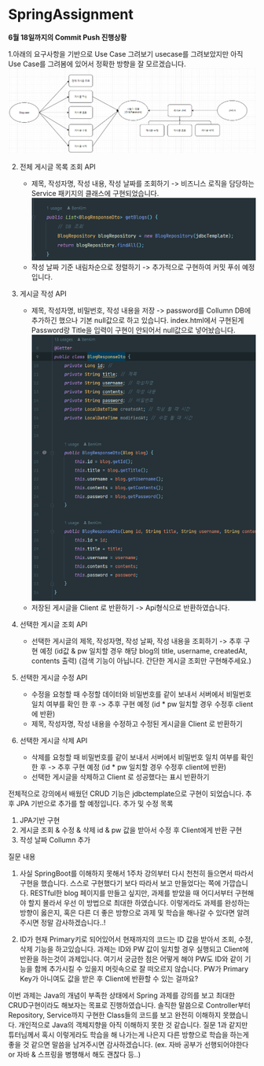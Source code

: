 # SpringAssignment

**6월 18일까지의 Commit Push 진행상황**


1.아래의 요구사항을 기반으로 Use Case 그려보기
usecase를 그려보았지만 아직 Use Case를 그려봄에 있어서 정확한 방향을 잘 모르겠습니다.
![img_1.png](img_1.png)

2. 전체 게시글 목록 조회 API
    - 제목, 작성자명, 작성 내용, 작성 날짜를 조회하기 -> 비즈니스 로직을 담당하는 Service 패키지의 클래스에 구현되었습니다.
   ![img_2.png](img_2.png)
    - 작성 날짜 기준 내림차순으로 정렬하기 -> 추가적으로 구현하여 커밋 푸쉬 예정입니다.
   
3. 게시글 작성 API
    - 제목, 작성자명, 비밀번호, 작성 내용을 저장 -> password를 Collumn DB에 추가하긴 했으나 기본 null값으로 하고 있습니다. index.html에서 구현된게 Password랑 Title을 입력이 구현이 안되어서 null값으로 넣어놨습니다.
   ![img.png](img.png)
    - 저장된 게시글을 Client 로 반환하기 -> Api형식으로 반환하였습니다.

4. 선택한 게시글 조회 API
    - 선택한 게시글의 제목, 작성자명, 작성 날짜, 작성 내용을 조회하기 -> 추후 구현 예정 (id값 & pw 일치할 경우 해당 blog의 title, username, createdAt, contents 출력)
      (검색 기능이 아닙니다. 간단한 게시글 조회만 구현해주세요.)
   
5. 선택한 게시글 수정 API
    - 수정을 요청할 때 수정할 데이터와 비밀번호를 같이 보내서 서버에서 비밀번호 일치 여부를 확인 한 후 -> 추후 구현 예정 (id * pw 일치할 경우 수정후 client에 반환)
    - 제목, 작성자명, 작성 내용을 수정하고 수정된 게시글을 Client 로 반환하기
   
6. 선택한 게시글 삭제 API
    - 삭제를 요청할 때 비밀번호를 같이 보내서 서버에서 비밀번호 일치 여부를 확인 한 후 -> 추후 구현 예정 (id * pw 일치할 경우 수정후 client에 반환)
    - 선택한 게시글을 삭제하고 Client 로 성공했다는 표시 반환하기

전체적으로 강의에서 배웠던 CRUD 기능은 jdbctemplate으로 구현이 되었습니다. 추후 JPA 기반으로 추가를 할 예정입니다.
추가 및 수정 목록 
1. JPA기반 구현
2. 게시글 조회 & 수정 & 삭제 id & pw 값을 받아서 수정 후 Client에게 반환 구현
3. 작성 날짜 Collumn 추가

질문 내용
1. 사실 SpringBoot를 이해하지 못해서 1주차 강의부터 다시 천천히 들으면서 따라서 구현을 했습니다. 스스로 구현했다기 보다 따라서 보고 만들었다는 쪽에 가깝습니다.
RESTful한 blog 페이지를 만들고 싶지만, 과제를 받았을 때 어디서부터 구현해야 할지 몰라서 우선 이 방법으로 최대한 하였습니다.
이렇게라도 과제를 완성하는 방향이 옳은지, 혹은 다른 더 좋은 방향으로 과제 및 학습을 해나갈 수 있다면 알려주시면 정말 감사하겠습니다..!

2. ID가 현재 Primary키로 되어있어서 현재까지의 코드는 ID 값을 받아서 조회, 수정, 삭제 기능을 하고있습니다. 과제는 ID와 PW 값이 일치할 경우 실행되고 Client에 반환을 하는것이 과제입니다.
여기서 궁금한 점은 어떻게 해야 PW도 ID와 같이 기능을 함께 추가시킬 수 있을지 머릿속으로 잘 떠오르지 않습니다. PW가 Primary Key가 아니여도 값을 받은 후 Client에 반환할 수 있는 걸까요?


이번 과제는 Java의 개념이 부족한 상태에서 Spring 과제를 강의를 보고 최대한 CRUD구현이라도 해보자는 목표로 진행하였습니다.
솔직한 말씀으로 Controller부터 Repository, Service까지 구현한 Class들의 코드를 보고 완전히 이해하지 못했습니다. 개인적으로 Java의 객체지향을 아직 이해하지 못한 것 같습니다.
질문 1과 같지만 튜터님께서 혹시 이렇게라도 학습을 해 나가는게 나은지 다른 방향으로 학습을 하는게 좋을 것 같으면 말씀을 남겨주시면 감사하겠습니다. (ex. 자바 공부가 선행되어야한다 or 자바 & 스프링을 병행해서 해도 괜찮다 등..)